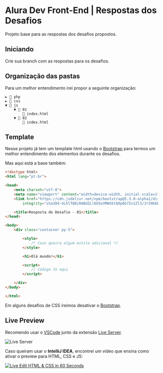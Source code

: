 # Alura Dev Front-End | Respostas dos Desafios

Projeto base para as respostas dos desafios propostos.

## Iniciando

Crie sua branch com as respostas para os desafios.

## Organização das pastas

Para um melhor entendimento irei propor a seguinte organização:

```
► 📁 php
► 📁 css
▼ 📁 js
    ▼ 📁 01
        📄 index.html
    ▼ 📁 02
        📄 index.html
```

## Template
Nesse projeto já tem um template html usando o [Bootstrap](https://getbootstrap.com/) para termos um melhor entendimento dos elementos durante os desafios.

Mas aqui está a base também:
```html
<!doctype html>
<html lang="pt-br">

<head>
    <meta charset="utf-8">
    <meta name="viewport" content="width=device-width, initial-scale=1">
    <link href="https://cdn.jsdelivr.net/npm/bootstrap@5.3.0-alpha1/dist/css/bootstrap.min.css" rel="stylesheet"
        integrity="sha384-GLhlTQ8iRABdZLl6O3oVMWSktQOp6b7In1Zl3/Jr59b6EGGoI1aFkw7cmDA6j6gD" crossorigin="anonymous">

    <title>Resposta do Desafio - 01</title>
</head>

<body>
    <div class="container py-5">

        <style>
            /* Caso queira algum estilo adicional */
        </style>

        <h1>Olá mundo!</h1>

        <script>
            // Código JS aqui
        </script>

    </div>
</body>

</html>
```

Em alguns desafios de CSS ireimos desativar o [Bootstrap](https://getbootstrap.com/).

## Live Preview

Recomendo usar o [VSCode](https://code.visualstudio.com/) junto da extensão [Live Server](https://marketplace.visualstudio.com/items?itemName=ritwickdey.LiveServer).

![Live Server](https://github.com/ritwickdey/vscode-live-server/raw/HEAD/images/Screenshot/vscode-live-server-animated-demo.gif)

Caso queiram usar o **IntelliJ IDEA**, encontrei um vídeo que ensina como ativar o preview para HTML, CSS e JS:

[![Live Edit HTML & CSS in 60 Seconds](https://img.youtube.com/vi/xf90Ko64hRc/0.jpg)](https://www.youtube.com/watch?v=xf90Ko64hRc)